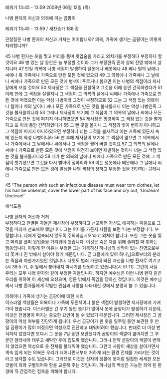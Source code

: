 레위기 13:45 - 13:59 
2008년 06월 12일 (목)

나병 환자의 처신과 의복에 피는 곰팡이



레위기 13:45 - 13:59 / 새찬송가 188 장


관찰질문
나병 환자의 처신과 거처는 어떠합니까? 
의복, 가죽에 생기는 곰팡이는 어떻게 처리합니까? 

45 나병 환자는 옷을 찢고 머리를 풀며 윗입술을 가리고 외치기를 부정하다 부정하다 할 것이요 46 병 있는 날 동안은 늘 부정할 것이라 그가 부정한즉 혼자 살되 진영 밖에서 살지니라 47 만일 의복에 나병 색점이 발생하여 털옷에나 베옷에나 48 베나 털의 날에나 씨에나 혹 가죽에나 가죽으로 만든 모든 것에 있으되 49 그 의복에나 가죽에나 그 날에나 씨에나 가죽으로 만든 모든 것에 병색이 푸르거나 붉으면 이는 나병의 색점이라 제사장에게 보일 것이요 50 제사장은 그 색점을 진찰하고 그것을 이레 동안 간직하였다가 51 이레 만에 그 색점을 살필지니 그 색점이 그 의복의 날에나 씨에나 가죽에나 가죽으로 만든 것에 퍼졌으면 이는 악성 나병이라 그것이 부정하므로 52 그는 그 색점 있는 의복이나 털이나 베의 날이나 씨나 모든 가죽으로 만든 것을 불사를지니 이는 악성 나병인즉 그것을 불사를지니라 53 그러나 제사장이 보기에 그 색점이 그 의복의 날에나 씨에나 모든 가죽으로 만든 것에 퍼지지 아니하였으면 54 제사장은 명령하여 그 색점 있는 것을 빨게 하고 또 이레 동안 간직하였다가 55 그 빤 곳을 볼지니 그 색점의 빛이 변하지 아니하고 그 색점이 퍼지지 아니하였으면 부정하니 너는 그것을 불사르라 이는 거죽에 있든지 속에 있든지 악성 나병이니라 56 빤 후에 제사장이 보기에 그 색점이 엷으면 그 의복에서나 가죽에서나 그 날에서나 씨에서나 그 색점을 찢어 버릴 것이요 57 그 의복의 날에나 씨에나 가죽으로 만든 모든 것에 색점이 여전히 보이면 재발하는 것이니 너는 그 색점 있는 것을 불사를지니라 58 네가 빤 의복의 날에나 씨에나 가죽으로 만든 모든 것에 그 색점이 벗겨졌으면 그것을 다시 빨아야 정하리라 59 이는 털옷에나 베옷에나 그 날에나 씨에나 가죽으로 만든 모든 것에 발생한 나병 색점의 정하고 부정한 것을 진단하는 규례니라

45 "The person with such an infectious disease must wear torn clothes, let his hair be unkempt, cover the lower part of his face and cry out, 'Unclean! Unclean!'

해석도움





나병 환자의 처신과 거처  
부정하다고 판별된 자들은 제사장이 부정하다고 선포하면 자신도 애곡하는 마음으로 그것을 따라서 선포해야 했습니다. 그는 어디를 가든지 사람을 보면 ‘나는 부정합니다. 부정합니다. 나에게 접촉되지 않도록 주의하십시오’라고 외쳐야 합니다. 또한 그는 옷을 찢고 머리를 풀며 윗입술을 가리워야 했습니다. 이것은 죽은 자를 위해 슬퍼할 때 취하는 행동입니다. 이렇게 한 이유는 부정한 그는 거룩하신 하나님의 성막이 있는 진영으로부터 쫓겨나 진 밖에서 살아야 했기 때문입니다. 곧 그들에게 있어 하나님으로부터의 분리는 죽음과 마찬가지였던 것입니다. 다윗도 범죄 가운데 빠진 자신을 나병 환자로 여기고(시 38:5-7), 주 앞에서 쫓아내지 마시기를 탄원하고 있습니다(시 51:11). 그런데 사실 우리는 모두 나병 환자와 같이 부정한 자들입니다. 하지만 예수님은 이런 나병 환자 같은 우리를 위하여 이 세상에 오셨으며, 영문 밖에서 죽임을 당하신 것입니다. 이것은 예수님께서 나병 환자들에게 각별한 관심과 사랑을 나타내신 것에서 분명히 볼 수 있습니다.      

의복이나 가죽에 생기는 곰팡이에 대한 처리  
이스라엘 백성들은 의복이나 가죽에 푸른색이나 붉은 색점이 발생하면 제사장에게 가져가야 했습니다. 이스라엘은 긴 우기 동안 습기가 많아서 옷에 곰팡이가 발생하기 쉬운데, 이것은 전염병이 퍼지는 중요한 요인이 될 수 있었기 때문입니다. 그러면 제사장은 그 곰팡이의 악성 여부를 진단하게 됩니다. 우선 곰팡이가 핀 옷을 일주일 동안 보관한 후 만일 곰팡이가 많이 퍼졌으면 악성으로 진단하고 태워버려야 했습니다. 반대로 더 이상 번식하지 않았다면 또다시 그 옷을 7일 동안 보관했다가 곰팡이의 색깔이 엷어지면 그 부분만 잘라내어 태우고 세탁한 후에 입도록 했습니다. 그러나 만약 곰팡이의 색깔이 변하지 않았으면 악성으로 옷 전체를 불태워야 했습니다. 그런데 사람이 세상을 살아가면서 계속 입게 되는 의복은 우리가 태어나면서부터 처하게 되는 환경 전체를 가리키는 것이라고 생각할 수도 있습니다. 그러므로 이것은 신자의 생활에 옷처럼 밀접한 세세한 모든 것들이 죄와 구별되어야 함을 교훈해 주는 것입니다. 하나님의 백성은 가능한 죄악 된 환경에 직·간접적인 접촉을 피해야 합니다.
